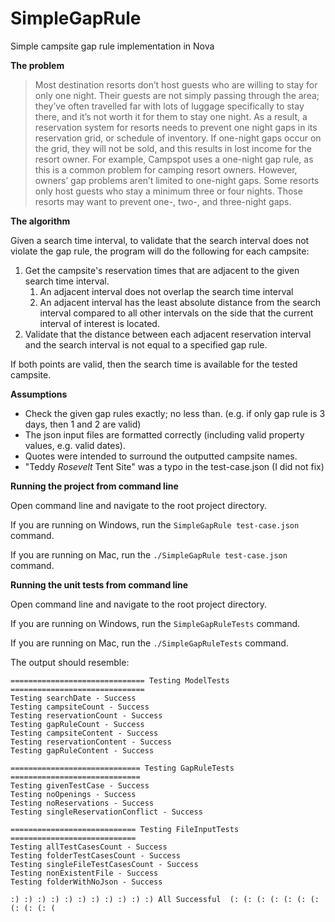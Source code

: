 # SimpleGapRule
Simple campsite gap rule implementation in Nova

__The problem__

 > Most destination resorts don’t host guests who are willing to stay for only one night. Their guests are not simply passing through the area; they’ve often travelled far with lots of luggage specifically to stay there, and it’s not worth it for them to stay one night. As a result, a reservation system for resorts needs to prevent one night gaps in its reservation grid, or schedule of inventory. If one-night gaps occur on the grid, they will not be sold, and this results in lost income for the resort owner. For example, Campspot uses a one-night gap rule, as this is a common problem for camping resort owners. However, owners’ gap problems aren’t limited to one-night gaps. Some resorts only host guests who stay a minimum three or four nights. Those resorts may want to prevent one-, two-, and three-night gaps.

__The algorithm__

Given a search time interval, to validate that the search interval does not violate the gap rule, the program will do the following for each campsite:

 1. Get the campsite's reservation times that are adjacent to the given search time interval.
    1. An adjacent interval does not overlap the search time interval
    2. An adjacent interval has the least absolute distance from the search interval compared to all other intervals on the side that the current interval of interest is located.
 2. Validate that the distance between each adjacent reservation interval and the search interval is not equal to a specified gap rule.

If both points are valid, then the search time is available for the tested campsite.

__Assumptions__

 * Check the given gap rules exactly; no less than. (e.g. if only gap rule is 3 days, then 1 and 2 are valid)
 * The json input files are formatted correctly (including valid property values, e.g. valid dates).
 * Quotes were intended to surround the outputted campsite names.
 * "Teddy *Rosevelt* Tent Site" was a typo in the test-case.json (I did not fix) 

__Running the project from command line__

Open command line and navigate to the root project directory.

If you are running on Windows, run the `SimpleGapRule test-case.json` command.

If you are running on Mac, run the `./SimpleGapRule test-case.json` command.

__Running the unit tests from command line__

Open command line and navigate to the root project directory.

If you are running on Windows, run the `SimpleGapRuleTests` command.

If you are running on Mac, run the `./SimpleGapRuleTests` command.

The output should resemble:

    ============================== Testing ModelTests ==============================
    Testing searchDate - Success
    Testing campsiteCount - Success
    Testing reservationCount - Success
    Testing gapRuleCount - Success
    Testing campsiteContent - Success
    Testing reservationContent - Success
    Testing gapRuleContent - Success

    ============================= Testing GapRuleTests =============================
    Testing givenTestCase - Success
    Testing noOpenings - Success
    Testing noReservations - Success
    Testing singleReservationConflict - Success

    ============================ Testing FileInputTests ============================
    Testing allTestCasesCount - Success
    Testing folderTestCasesCount - Success
    Testing singleFileTestCasesCount - Success
    Testing nonExistentFile - Success
    Testing folderWithNoJson - Success

    :) :) :) :) :) :) :) :) :) :) :) All Successful  (: (: (: (: (: (: (: (: (: (: (